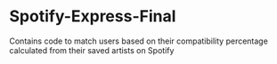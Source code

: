 # Spotify-Express-Final
Contains code to match users based on their compatibility percentage calculated from their saved artists on Spotify

